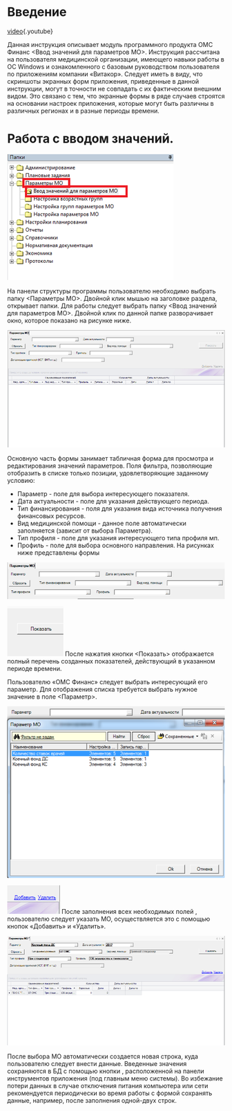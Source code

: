 <!-- TITLE: Ввод значений для параметров МО -->
<!-- SUBTITLE: Рабочая инструкция пользователя -->

# Введение

[video](https://youtu.be/0veAPTfivHQ){.youtube}

Данная инструкция описывает модуль программного продукта ОМС Финанс <Ввод значений для параметров МО>.
Инструкция рассчитана на пользователя медицинской организации, имеющего навыки работы в ОС Windows и ознакомленного с базовым руководством пользователя по приложениям компании «Витакор».
Следует иметь в виду, что скриншоты экранных форм приложения, приведенные в данной инструкции, могут в точности не совпадать с их фактическим внешним видом. Это связано с тем, что экранные формы в ряде случаев строятся на основании настроек приложения, которые могут быть различны в различных регионах и в разные периоды времени.


# 	Работа с вводом значений.

![1](/uploads/004/1.png "1")

На панели структуры программы пользователю необходимо выбрать папку <Параметры МО>. Двойной клик мышью на заголовке раздела, открывает папки. Для работы следует выбрать папку <Ввод значений для параметров МО>. 
Двойной клик по данной папке разворачивает окно, которое показано на рисунке ниже.

![2](/uploads/004/2.png "2")

Основную часть формы занимает табличная форма для просмотра и редактирования значений параметров.  Поля фильтра, позволяющие отобразить в списке только позиции, удовлетворяющие заданному условию: 
* 	Параметр - поле для выбора интересующего показателя.
* 	Дата актуальности - поле для указания действующего периода.
* 	Тип финансирования -  поля для указания вида источника получения финансовых ресурсов.
* 	Вид медицинской помощи - данное поле автоматически заполняется (зависит от выбора Параметра). 
* 	Тип профиля - поле для указания интересующего типа профиля мп.
* Профиль -  поле для выбора основного направления.
На рисунках ниже представлены формы

![3](/uploads/004/3.png "3")


![4](/uploads/004/4.png "4") После нажатия кнопки <Показать> отображается полный перечень созданных показателей, действующий в указанном периоде времени.


Пользователю «ОМС Финанс» следует выбрать интересующий его параметр. Для отображения списка требуется выбрать нужное значение в поле <Параметр>.  

![5](/uploads/004/5.png "5")


![6](/uploads/004/6.png "6") После заполнения всех необходимых полей , пользователю  следует указать МО, осуществляется это с помощью кнопок «Добавить» и «Удалить».


![7](/uploads/004/7.png "7")

После выбора МО автоматически создается новая строка, куда пользователю следует внести данные. 
Введенные значения сохраняются в БД с помощью кнопки  , расположенной на панели инструментов приложения (под главным меню системы). Во избежание потери данных в случае отключения питания компьютера или сети рекомендуется периодически во время работы с формой сохранять данные, например, после заполнения одной-двух строк.
